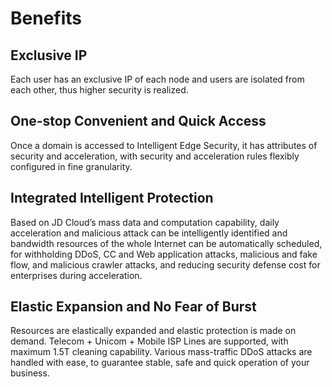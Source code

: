 # Benefits

##  Exclusive IP

Each user has an exclusive IP of each node and users are isolated from each other, thus higher security is realized.

##  One-stop Convenient and Quick Access

Once a domain is accessed to Intelligent Edge Security, it has attributes of security and acceleration, with security and acceleration rules flexibly configured in fine granularity.

##  Integrated Intelligent Protection

Based on JD Cloud’s mass data and computation capability, daily acceleration and malicious attack can be intelligently identified and bandwidth resources of the whole Internet can be automatically scheduled, for withholding DDoS, CC and Web application attacks, malicious and fake flow, and malicious crawler attacks, and reducing security defense cost for enterprises during acceleration.

##  Elastic Expansion and No Fear of Burst

Resources are elastically expanded and elastic protection is made on demand. Telecom + Unicom + Mobile ISP Lines are supported, with maximum 1.5T cleaning capability. Various mass-traffic DDoS attacks are handled with ease, to guarantee stable, safe and quick operation of your business.
